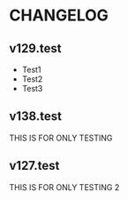 # CHANGELOG

## v129.test
- Test1
- Test2
- Test3

## v138.test
THIS IS FOR ONLY TESTING

## v127.test
THIS IS FOR ONLY TESTING 2
